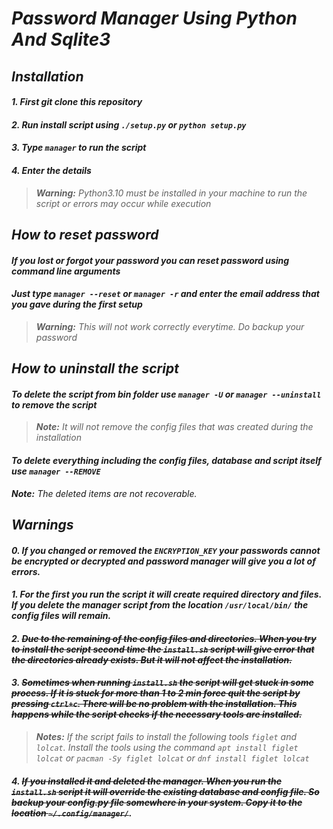 # _Password Manager Using Python And Sqlite3_

## _**Installation**_

#### _1. First git clone this repository_
#### _2. Run install script using `./setup.py` or `python setup.py`_
#### _3. Type `manager` to run the script_
#### _4. Enter the details_
>_**Warning:** Python3.10 must be installed in your machine to run the script or errors may occur while execution_

## _**How to reset password**_
#### _If you lost or forgot your password you can reset password using command line arguments_

#### _Just type `manager --reset` or `manager -r` and enter the email address that you gave during the first setup_
>_**Warning:** This will not work correctly everytime. Do backup your password_ 

## _**How to uninstall the script**_
#### _To delete the script from bin folder use `manager -U` or `manager --uninstall` to remove the script_
>_**Note:** It will not remove the config files that was created during the installation_
#### _To delete everything including the config files, database and script itself use `manager --REMOVE`_
_**Note:** The deleted items are not recoverable._

## _**Warnings**_
#### _**0. If you changed or removed the `ENCRYPTION_KEY` your passwords cannot be encrypted or decrypted and password manager will give you a lot of errors.**_
#### _**1. For the first you run the script it will create required directory and files. If you delete the manager script from the location `/usr/local/bin/` the config files will remain.**_
#### _**2. ~~Due to the remaining of the config files and directories. When you try to install the script second time the `install.sh` script will give error that the directories already exists. But it will not affect the installation.~~**_

#### _**3. ~~Sometimes when running `install.sh` the script will get stuck in some process. If it is stuck for more than 1 to 2 min force quit the script by pressing `ctrl+c`. There will be no problem with the installation. This happens while the script checks if the necessary tools are installed.~~**_
>_**Notes:** If the script fails to install the following tools `figlet` and `lolcat`. Install the tools using the command `apt install figlet lolcat` or `pacman -Sy figlet lolcat` or `dnf install figlet lolcat`_

#### _**4. ~~If you installed it and deleted the manager. When you run the `install.sh` script it will override the existing database and config file. So backup your config.py file somewhere in your system. Copy it to the location `~/.config/manager/`~~.**_
